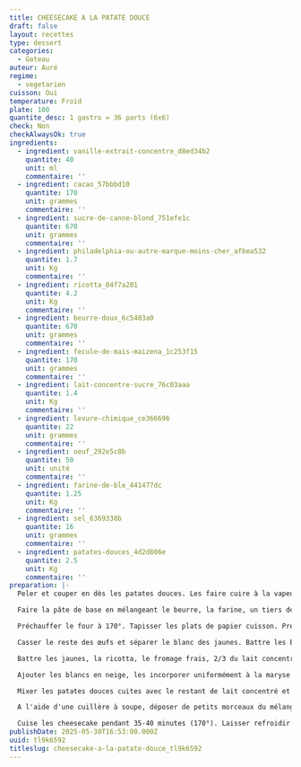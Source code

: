 ```yaml
---
title: CHEESECAKE A LA PATATE DOUCE
draft: false
layout: recettes
type: dessert
categories:
  - Gateau
auteur: Auré
regime:
  - vegetarien
cuisson: Oui
temperature: Froid
plate: 100
quantite_desc: 1 gastro = 36 parts (6x6)
check: Non
checkAlwaysOk: true
ingredients:
  - ingredient: vanille-extrait-concentre_d8ed34b2
    quantite: 40
    unit: ml
    commentaire: ''
  - ingredient: cacao_57bbbd10
    quantite: 170
    unit: grammes
    commentaire: ''
  - ingredient: sucre-de-canne-blond_751efe1c
    quantite: 670
    unit: grammes
    commentaire: ''
  - ingredient: philadelphia-ou-autre-marque-moins-cher_afbea532
    quantite: 1.7
    unit: Kg
    commentaire: ''
  - ingredient: ricotta_04f7a201
    quantite: 4.2
    unit: Kg
    commentaire: ''
  - ingredient: beurre-doux_6c5403a0
    quantite: 670
    unit: grammes
    commentaire: ''
  - ingredient: fecule-de-mais-maizena_1c253f15
    quantite: 170
    unit: grammes
    commentaire: ''
  - ingredient: lait-concentre-sucre_76c03aaa
    quantite: 1.4
    unit: Kg
    commentaire: ''
  - ingredient: levure-chimique_ce366696
    quantite: 22
    unit: grammes
    commentaire: ''
  - ingredient: oeuf_292e5c0b
    quantite: 50
    unit: unité
    commentaire: ''
  - ingredient: farine-de-ble_441477dc
    quantite: 1.25
    unit: Kg
    commentaire: ''
  - ingredient: sel_6369338b
    quantite: 16
    unit: grammes
    commentaire: ''
  - ingredient: patates-douces_4d2d806e
    quantite: 2.5
    unit: Kg
    commentaire: ''
preparation: |-
  Peler et couper en dès les patates douces. Les faire cuire à la vapeur.

  Faire la pâte de base en mélangeant le beurre, la farine, un tiers des œufs, le cacao en poudre, la levure chimique et le sel. Séparer la pâte en fonction du nombre de plats nécessaires. Former des boules aplaties emballées dans du cellophane et placer au frais 30 minutes.

  Préchauffer le four à 170°. Tapisser les plats de papier cuisson. Presser la pâte refroidie dans les moules pour obtenir un fond régulier.

  Casser le reste des œufs et séparer le blanc des jaunes. Battre les blancs en neige en plusieurs fois s'il y en a beaucoup. Réserver.

  Battre les jaunes, la ricotta, le fromage frais, 2/3 du lait concentré, la moitié de la maïzena et l'extrait de vanille.

  Ajouter les blancs en neige, les incorporer uniformément à la maryse et répartir le mélange sur le fond de pâte.

  Mixer les patates douces cuites avec le restant de lait concentré et de maïzena.

  A l'aide d'une cuillère à soupe, déposer de petits morceaux du mélange de patates sur le mélange de fromage en respectant une distance d'environ 4 cm. Passer une fourchette en spirale dans les deux mélanges de manière à obtenir un léger marbrage.

  Cuise les cheesecake pendant 35-40 minutes (170°). Laisser refroidir avant de servir.
publishDate: 2025-05-30T16:53:00.000Z
uuid: tl9k6592
titleslug: cheesecake-a-la-patate-douce_tl9k6592
---
```

